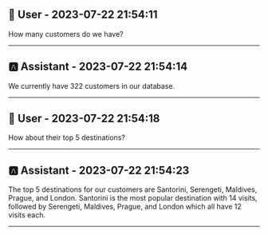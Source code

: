 
## 👤 User - 2023-07-22 21:54:11

How many customers do we have?

---

## 🅰️ Assistant - 2023-07-22 21:54:14

We currently have 322 customers in our database.

---

## 👤 User - 2023-07-22 21:54:18

How about their top 5 destinations?

---

## 🅰️ Assistant - 2023-07-22 21:54:23

The top 5 destinations for our customers are Santorini, Serengeti, Maldives, Prague, and London. Santorini is the most popular destination with 14 visits, followed by Serengeti, Maldives, Prague, and London which all have 12 visits each.

---

